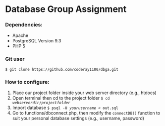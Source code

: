 Database Group Assignment
===
<p>
  <h3>Dependencies:</h3>
  <ul>
    <li>Apache</li>
    <li>PostgreSQL Version 9.3</li>
    <li>PHP 5</li>
  </ul>
</p>

<p><h3>Git user</h3><code>$ git clone https://github.com/coderay1100/dbga.git</code></p>

<p>
  <h3>How to configure:</h3>
  <ol>
    <li>Place our project folder inside your web server directory (e.g., htdocs)</li>
    <li>Open terminal then cd to the project folder <code>$ cd <i>webserverdir</i>/<i>projectfolder</i></code></li>
    <li>Import database <code>$ psql -U <i>yourusername</i> &lt; out.sql</code></li>
    <li>Go to functions/dbconnect.php, then modify the <code>connectDB()</code> function to suit your personal database settings (e.g., username, password)</li>
  </ol>
</p>
